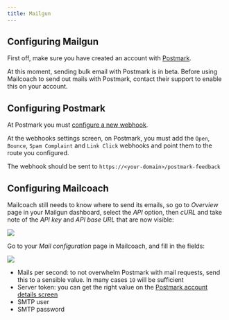 ```yaml
---
title: Mailgun
---
```


## Configuring Mailgun

First off, make sure you have created an account with [Postmark](https://postmarkapp.com). 

At this moment, sending bulk email with Postmark is in beta. Before using Mailcoach to send out mails with Postmark, contact their support to enable this on your account.

## Configuring Postmark

At Postmark you must [configure a new webhook](https://postmarkapp.com/support/article/1067-how-do-i-enable-delivery-webhooks).

At the webhooks settings screen, on Postmark, you must add the `Open`, `Bounce`, `Spam Complaint` and `Link Click` webhooks and point them to the route you configured. 

The webhook should be sent to `https://<your-domain>/postmark-feedback`

## Configuring Mailcoach

Mailcoach still needs to know where to send its emails, so go to _Overview_ page in your Mailgun dashboard, select the _API_ option, then _cURL_ and take note of the _API key_ and _API base URL_ that are now visible:

![](https://mailcoach.app/images/docs/app/mail-configuration/mailgun-api-key.png)

Go to your _Mail configuration_ page in Mailcoach, and fill in the fields:

![](https://mailcoach.app/images/docs/app/mail-configuration/mailgun-setup-mail-config.png)

- Mails per second: to not overwhelm Postmark with mail requests, send this to a sensible value. In many cases `10` will be sufficient
- Server token: you can get the right value on the [Postmark account details screen](https://account.postmarkapp.com/account/edit)
- SMTP user
- SMTP password
